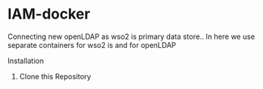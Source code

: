 # IAM-docker
Connecting new openLDAP as wso2 is primary data store..
In here we use separate containers for wso2 is and for openLDAP 

Installation

1. Clone this Repository




